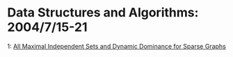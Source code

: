 # Data Structures and Algorithms: 2004/7/15-21  
1: [All Maximal Independent Sets and Dynamic Dominance for Sparse Graphs](https://doi.org/10.48550/arXiv.cs/0407036)  